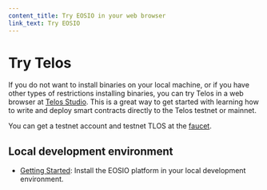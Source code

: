 ```yaml
---
content_title: Try EOSIO in your web browser
link_text: Try EOSIO
---
```


# Try Telos

If you do not want to install binaries on your local machine, or if you have other types of restrictions installing binaries, you can try Telos in a web browser at [Telos Studio](https://studio.telos.net). This is a great way to get started with learning how to write and deploy smart contracts directly to the Telos testnet or mainnet.

You can get a testnet account and testnet TLOS at the [faucet](https://app.telos.net/testnet/developers).

## Local development environment

* [Getting Started](prerequisites.md): Install the EOSIO platform in your local development environment.


